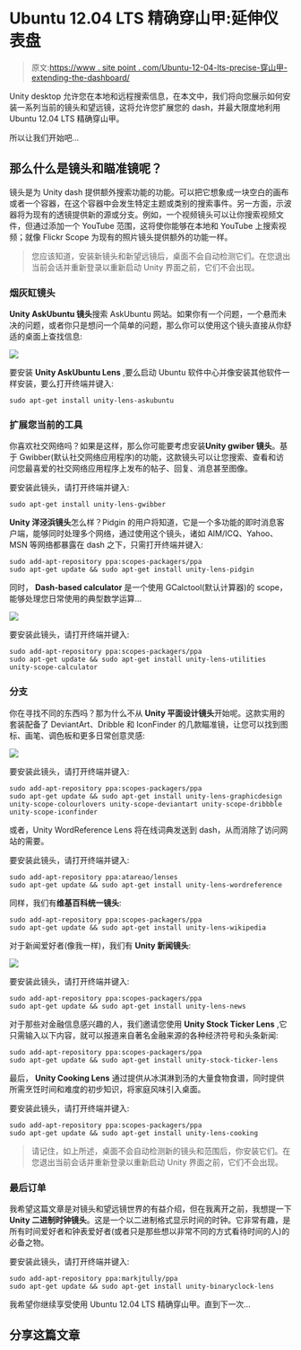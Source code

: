 # Ubuntu 12.04 LTS 精确穿山甲:延伸仪表盘

> 原文:[https://www . site point . com/Ubuntu-12-04-lts-precise-穿山甲-extending-the-dashboard/](https://www.sitepoint.com/ubuntu-12-04-lts-precise-pangolin-extending-the-dashboard/)

Unity desktop 允许您在本地和远程搜索信息，在本文中，我们将向您展示如何安装一系列当前的镜头和望远镜，这将允许您扩展您的 dash，并最大限度地利用 Ubuntu 12.04 LTS 精确穿山甲。

所以让我们开始吧…

## 那么什么是镜头和瞄准镜呢？

镜头是为 Unity dash 提供额外搜索功能的功能。可以把它想象成一块空白的画布或者一个容器，在这个容器中会发生特定主题或类别的搜索事件。另一方面，示波器将为现有的透镜提供新的源或分支。例如，一个视频镜头可以让你搜索视频文件，但通过添加一个 YouTube 范围，这将使你能够在本地和 YouTube 上搜索视频；就像 Flickr Scope 为现有的照片镜头提供额外的功能一样。

> 您应该知道，安装新镜头和新望远镜后，桌面不会自动检测它们。在您退出当前会话并重新登录以重新启动 Unity 界面之前，它们不会出现。

### 烟灰缸镜头

**Unity AskUbuntu 镜头**搜索 AskUbuntu 网站。如果你有一个问题，一个悬而未决的问题，或者你只是想问一个简单的问题，那么你可以使用这个镜头直接从你舒适的桌面上查找信息:

![](../Images/7758246ae6f65d49a9625f4fca7921c0.png)

要安装 **Unity AskUbuntu Lens** ,要么启动 Ubuntu 软件中心并像安装其他软件一样安装，要么打开终端并键入:

```
sudo apt-get install unity-lens-askubuntu
```

### 扩展您当前的工具

你喜欢社交网络吗？如果是这样，那么你可能要考虑安装**Unity gwiber 镜头**。基于 Gwibber(默认社交网络应用程序)的功能，这款镜头可以让您搜索、查看和访问您最喜爱的社交网络应用程序上发布的帖子、回复、消息甚至图像。

要安装此镜头，请打开终端并键入:

```
sudo apt-get install unity-lens-gwibber
```

**Unity 洋泾浜镜头**怎么样？Pidgin 的用户将知道，它是一个多功能的即时消息客户端，能够同时处理多个网络，通过使用这个镜头，诸如 AIM/ICQ、Yahoo、MSN 等网络都暴露在 dash 之下，只需打开终端并键入:

```
sudo add-apt-repository ppa:scopes-packagers/ppa
sudo apt-get update && sudo apt-get install unity-lens-pidgin
```

同时， **Dash-based calculator** 是一个使用 GCalctool(默认计算器)的 scope，能够处理您日常使用的典型数学运算…

![](../Images/2ab62674b54dbf883578886c9814cebe.png)

要安装此镜头，请打开终端并键入:

```
sudo add-apt-repository ppa:scopes-packagers/ppa
sudo apt-get update && sudo apt-get install unity-lens-utilities unity-scope-calculator
```

### 分支

你在寻找不同的东西吗？那为什么不从 **Unity 平面设计镜头**开始呢。这款实用的套装配备了 DeviantArt、Dribble 和 IconFinder 的几款瞄准镜，让您可以找到图标、画笔、调色板和更多日常创意灵感:

![](../Images/28ed967fb39e1dcd7d1905e0d8e278bf.png)

要安装此镜头，请打开终端并键入:

```
sudo add-apt-repository ppa:scopes-packagers/ppa
sudo apt-get update && sudo apt-get install unity-lens-graphicdesign unity-scope-colourlovers unity-scope-deviantart unity-scope-dribbble unity-scope-iconfinder
```

或者，Unity WordReference Lens 将在线词典发送到 dash，从而消除了访问网站的需要。

要安装此镜头，请打开终端并键入:

```
sudo add-apt-repository ppa:atareao/lenses
sudo apt-get update && sudo apt-get install unity-lens-wordreference
```

同样，我们有**维基百科统一镜头**:

```
sudo add-apt-repository ppa:scopes-packagers/ppa
sudo apt-get update && sudo apt-get install unity-lens-wikipedia
```

对于新闻爱好者(像我一样)，我们有 **Unity 新闻镜头**:

![](../Images/10b27c3ce1cd4e2194b3a282b37a6045.png)

要安装此镜头，请打开终端并键入:

```
sudo add-apt-repository ppa:scopes-packagers/ppa
sudo apt-get update && sudo apt-get install unity-lens-news
```

对于那些对金融信息感兴趣的人，我们邀请您使用 **Unity Stock Ticker Lens** ,它只需输入以下内容，就可以报道来自著名金融来源的各种经济符号和头条新闻:

```
sudo add-apt-repository ppa:scopes-packagers/ppa
sudo apt-get update && sudo apt-get install unity-stock-ticker-lens
```

最后， **Unity Cooking Lens** 通过提供从冰淇淋到汤的大量食物食谱，同时提供所需烹饪时间和难度的初步知识，将家庭风味引入桌面。

要安装此镜头，请打开终端并键入:

```
sudo add-apt-repository ppa:scopes-packagers/ppa
sudo apt-get update && sudo apt-get install unity-lens-cooking
```

> 请记住，如上所述，桌面不会自动检测新的镜头和范围后，你安装它们。在您退出当前会话并重新登录以重新启动 Unity 界面之前，它们不会出现。

### 最后订单

我希望这篇文章是对镜头和望远镜世界的有益介绍，但在我离开之前，我想提一下 **Unity 二进制时钟镜头**。这是一个以二进制格式显示时间的时钟。它非常有趣，是所有时间爱好者和钟表爱好者(或者只是那些想以非常不同的方式看待时间的人)的必备之物。

要安装此镜头，请打开终端并键入:

```
sudo add-apt-repository ppa:markjtully/ppa
sudo apt-get update && sudo apt-get install unity-binaryclock-lens
```

我希望你继续享受使用 Ubuntu 12.04 LTS 精确穿山甲。直到下一次…

## 分享这篇文章
